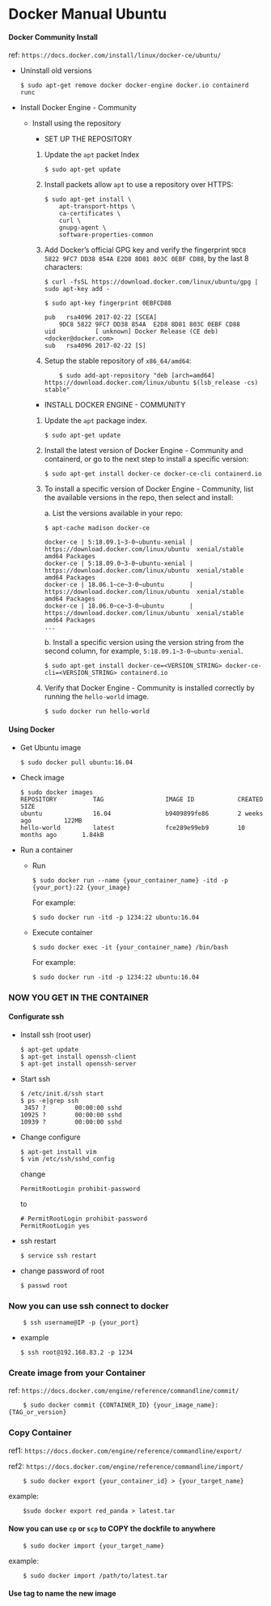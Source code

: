 # Docker Manual Ubuntu #

#### Docker Community Install ####

ref: ```https://docs.docker.com/install/linux/docker-ce/ubuntu/```

* Uninstall old versions 

    ```shell
    $ sudo apt-get remove docker docker-engine docker.io containerd runc
    ```

* Install Docker Engine - Community

  * Install using the repository
    * SET UP THE REPOSITORY
    1. Update the ```apt``` packet Index
   
        ```shell
        $ sudo apt-get update
        ```

    2. Install packets allow ```apt``` to use a repository over HTTPS:
        ```shell
        $ sudo apt-get install \
            apt-transport-https \
            ca-certificates \
            curl \
            gnupg-agent \
            software-properties-common
        ```
    3. Add Docker’s official GPG key and verify the fingerprint ``` 9DC8 5822 9FC7 DD38 854A E2D8 8D81 803C 0EBF CD88 ```, by the last 8 characters:

        ```shell
        $ curl -fsSL https://download.docker.com/linux/ubuntu/gpg | sudo apt-key add -
        ```

        ```shell
        $ sudo apt-key fingerprint 0EBFCD88
    
        pub   rsa4096 2017-02-22 [SCEA]
            9DC8 5822 9FC7 DD38 854A  E2D8 8D81 803C 0EBF CD88
        uid           [ unknown] Docker Release (CE deb) <docker@docker.com>
        sub   rsa4096 2017-02-22 [S]
        ```

    4. Setup the stable repository of ``` x86_64/amd64 ```:
        ```shell
            $ sudo add-apt-repository "deb [arch=amd64] https://download.docker.com/linux/ubuntu $(lsb_release -cs) stable"
        ```

    * INSTALL DOCKER ENGINE - COMMUNITY
  
    1. Update the ```apt``` package index.

        ```shell
        $ sudo apt-get update
        ```

    2. Install the latest version of Docker Engine - Community and containerd, or go to the next step to install a specific version: 

        ```shell
        $ sudo apt-get install docker-ce docker-ce-cli containerd.io
        ```
    3. To install a specific version of Docker Engine - Community, list the available versions in the repo, then select and install:

        a. List the versions available in your repo: 
        
        ```shell
        $ apt-cache madison docker-ce

        docker-ce | 5:18.09.1~3-0~ubuntu-xenial | https://download.docker.com/linux/ubuntu  xenial/stable amd64 Packages
        docker-ce | 5:18.09.0~3-0~ubuntu-xenial | https://download.docker.com/linux/ubuntu  xenial/stable amd64 Packages
        docker-ce | 18.06.1~ce~3-0~ubuntu       | https://download.docker.com/linux/ubuntu  xenial/stable amd64 Packages
        docker-ce | 18.06.0~ce~3-0~ubuntu       | https://download.docker.com/linux/ubuntu  xenial/stable amd64 Packages
        ...
        ```
        b. Install a specific version using the version string from the second column, for example, ```5:18.09.1~3-0~ubuntu-xenial```.

        ```shell
        $ sudo apt-get install docker-ce=<VERSION_STRING> docker-ce-cli=<VERSION_STRING> containerd.io
        ```

    4. Verify that Docker Engine - Community is installed correctly by running the ```hello-world``` image.

        ```shell
        $ sudo docker run hello-world
        ```


#### Using Docker ####

* Get Ubuntu image

    ```shell
    $ sudo docker pull ubuntu:16.04
    ```

* Check image

    ```shell
    $ sudo docker images
    REPOSITORY          TAG                 IMAGE ID            CREATED             SIZE
    ubuntu              16.04               b9409899fe86        2 weeks ago         122MB
    hello-world         latest              fce289e99eb9        10 months ago       1.84kB
    ```

* Run a container
    * Run 

        ```shell
        $ sudo docker run --name {your_container_name} -itd -p {your_port}:22 {your_image}
        ```
        
        For example:

        ```shell
        $ sudo docker run -itd -p 1234:22 ubuntu:16.04
        ```

    * Execute container

        ```shell
        $ sudo docker exec -it {your_container_name} /bin/bash
        ```

        For example:

        ```shell
        $ sudo docker run -itd -p 1234:22 ubuntu:16.04
        ```

### NOW YOU GET IN THE CONTAINER ###

#### Configurate ssh ####

  * Install ssh (root user)
    ```shell
    $ apt-get update
    $ apt-get install openssh-client
    $ apt-get install openssh-server
    ```

  * Start ssh

    ```shell
    $ /etc/init.d/ssh start
    $ ps -e|grep ssh
     3457 ?        00:00:00 sshd
    10925 ?        00:00:00 sshd
    10939 ?        00:00:00 sshd
    ```

  * Change configure

    ```shell
    $ apt-get install vim
    $ vim /etc/ssh/sshd_config
    ```

    change

    ```shell
    PermitRootLogin prohibit-password
    ```
    to 

    ```shell
    # PermitRootLogin prohibit-password
    PermitRootLogin yes
    ```
  * ssh restart

    ```shell
    $ service ssh restart
    ```

  * change password of root
  
    ```shell
    $ passwd root
    ```

### Now you can use ssh connect to docker ###

```shell
    $ ssh username@IP -p {your_port}
```

* example

    ```shell
    $ ssh root@192.168.83.2 -p 1234
    ```

### Create image from your Container ###

ref: ```https://docs.docker.com/engine/reference/commandline/commit/```

```shell
    $ sudo docker commit {CONTAINER_ID} {your_image_name}:{TAG_or_version}
```


### Copy Container ###

ref1: ```https://docs.docker.com/engine/reference/commandline/export/``` 

ref2: ```https://docs.docker.com/engine/reference/commandline/import/```


```shell
    $ sudo docker export {your_container_id} > {your_target_name}
```

example: 

```shell
    $sudo docker export red_panda > latest.tar
```


#### Now you can use ```cp``` or ```scp``` to COPY the dockfile to anywhere ####


```shell
    $ sudo docker import {your_target_name}
```

example:

```shell
    $ sudo docker import /path/to/latest.tar
```

#### Use tag to name the new image ####
